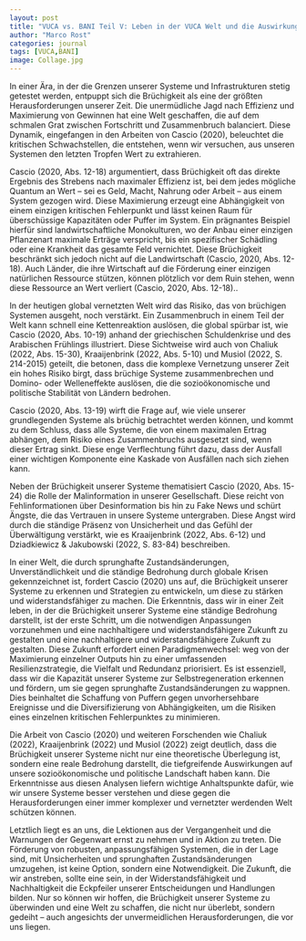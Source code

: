 ```yaml
---
layout: post
title: "VUCA vs. BANI Teil V: Leben in der VUCA Welt und die Auswirkungen auf das Individuum"
author: "Marco Rost"
categories: journal
tags: [VUCA,BANI]
image: Collage.jpg
---
```

In einer Ära, in der die Grenzen unserer Systeme und Infrastrukturen stetig getestet werden, entpuppt sich die Brüchigkeit als eine der größten Herausforderungen unserer Zeit. Die unermüdliche Jagd nach Effizienz und Maximierung von Gewinnen hat eine Welt geschaffen, die auf dem schmalen Grat zwischen Fortschritt und Zusammenbruch balanciert. Diese Dynamik, eingefangen in den Arbeiten von Cascio (2020), beleuchtet die kritischen Schwachstellen, die entstehen, wenn wir versuchen, aus unseren Systemen den letzten Tropfen Wert zu extrahieren.

Cascio (2020, Abs. 12-18) argumentiert, dass Brüchigkeit oft das direkte Ergebnis des Strebens nach maximaler Effizienz ist, bei dem jedes mögliche Quantum an Wert – sei es Geld, Macht, Nahrung oder Arbeit – aus einem System gezogen wird. Diese Maximierung erzeugt eine Abhängigkeit von einem einzigen kritischen Fehlerpunkt und lässt keinen Raum für überschüssige Kapazitäten oder Puffer im System. Ein prägnantes Beispiel hierfür sind landwirtschaftliche Monokulturen, wo der Anbau einer einzigen Pflanzenart maximale Erträge verspricht, bis ein spezifischer Schädling oder eine Krankheit das gesamte Feld vernichtet. Diese Brüchigkeit beschränkt sich jedoch nicht auf die Landwirtschaft (Cascio, 2020, Abs. 12-18). Auch Länder, die ihre Wirtschaft auf die Förderung einer einzigen natürlichen Ressource stützen, können plötzlich vor dem Ruin stehen, wenn diese Ressource an Wert verliert (Cascio, 2020, Abs. 12-18)..

In der heutigen global vernetzten Welt wird das Risiko, das von brüchigen Systemen ausgeht, noch verstärkt. Ein Zusammenbruch in einem Teil der Welt kann schnell eine Kettenreaktion auslösen, die global spürbar ist, wie Cascio (2020, Abs. 10-19) anhand der griechischen Schuldenkrise und des Arabischen Frühlings illustriert. Diese Sichtweise wird auch von Chaliuk (2022, Abs. 15-30), Kraaijenbrink (2022, Abs. 5-10) und Musiol (2022, S. 214-2015) geteilt, die betonen, dass die komplexe Vernetzung unserer Zeit ein hohes Risiko birgt, dass brüchige Systeme zusammenbrechen und Domino- oder Welleneffekte auslösen, die die sozioökonomische und politische Stabilität von Ländern bedrohen.

Cascio (2020, Abs. 13-19) wirft die Frage auf, wie viele unserer grundlegenden Systeme als brüchig betrachtet werden können, und kommt zu dem Schluss, dass alle Systeme, die von einem maximalen Ertrag abhängen, dem Risiko eines Zusammenbruchs ausgesetzt sind, wenn dieser Ertrag sinkt. Diese enge Verflechtung führt dazu, dass der Ausfall einer wichtigen Komponente eine Kaskade von Ausfällen nach sich ziehen kann.

Neben der Brüchigkeit unserer Systeme thematisiert Cascio (2020, Abs. 15-24) die Rolle der Malinformation in unserer Gesellschaft. Diese reicht von Fehlinformationen über Desinformation bis hin zu Fake News und schürt Ängste, die das Vertrauen in unsere Systeme untergraben. Diese Angst wird durch die ständige Präsenz von Unsicherheit und das Gefühl der Überwältigung verstärkt, wie es Kraaijenbrink (2022, Abs. 6-12) und Dziadkiewicz & Jakubowski (2022, S. 83-84) beschreiben.

In einer Welt, die durch sprunghafte Zustandsänderungen, Unverständlichkeit und die ständige Bedrohung durch globale Krisen gekennzeichnet ist, fordert Cascio (2020) uns auf, die Brüchigkeit unserer Systeme zu erkennen und Strategien zu entwickeln, um diese zu stärken und widerstandsfähiger zu machen. Die Erkenntnis, dass wir in einer Zeit leben, in der die Brüchigkeit unserer Systeme eine ständige Bedrohung darstellt, ist der erste Schritt, um die notwendigen Anpassungen vorzunehmen und eine nachhaltigere und widerstandsfähigere Zukunft zu gestalten und eine nachhaltigere und widerstandsfähigere Zukunft zu gestalten. Diese Zukunft erfordert einen Paradigmenwechsel: weg von der Maximierung einzelner Outputs hin zu einer umfassenden Resilienzstrategie, die Vielfalt und Redundanz priorisiert. Es ist essenziell, dass wir die Kapazität unserer Systeme zur Selbstregeneration erkennen und fördern, um sie gegen sprunghafte Zustandsänderungen zu wappnen. Dies beinhaltet die Schaffung von Puffern gegen unvorhersehbare Ereignisse und die Diversifizierung von Abhängigkeiten, um die Risiken eines einzelnen kritischen Fehlerpunktes zu minimieren.

Die Arbeit von Cascio (2020) und weiteren Forschenden wie Chaliuk (2022), Kraaijenbrink (2022) und Musiol (2022) zeigt deutlich, dass die Brüchigkeit unserer Systeme nicht nur eine theoretische Überlegung ist, sondern eine reale Bedrohung darstellt, die tiefgreifende Auswirkungen auf unsere sozioökonomische und politische Landschaft haben kann. Die Erkenntnisse aus diesen Analysen liefern wichtige Anhaltspunkte dafür, wie wir unsere Systeme besser verstehen und diese gegen die Herausforderungen einer immer komplexer und vernetzter werdenden Welt schützen können.

Letztlich liegt es an uns, die Lektionen aus der Vergangenheit und die Warnungen der Gegenwart ernst zu nehmen und in Aktion zu treten. Die Förderung von robusten, anpassungsfähigen Systemen, die in der Lage sind, mit Unsicherheiten und sprunghaften Zustandsänderungen umzugehen, ist keine Option, sondern eine Notwendigkeit. Die Zukunft, die wir anstreben, sollte eine sein, in der Widerstandsfähigkeit und Nachhaltigkeit die Eckpfeiler unserer Entscheidungen und Handlungen bilden. Nur so können wir hoffen, die Brüchigkeit unserer Systeme zu überwinden und eine Welt zu schaffen, die nicht nur überlebt, sondern gedeiht – auch angesichts der unvermeidlichen Herausforderungen, die vor uns liegen.




